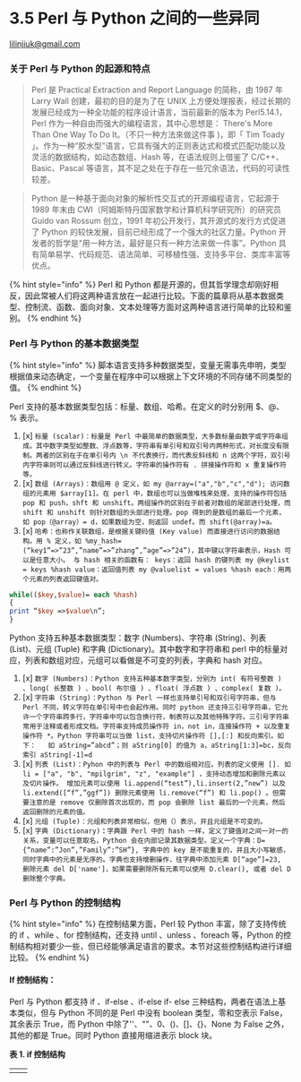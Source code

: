 # 3.5 Perl 与 Python 之间的一些异同

lilinjiuk@gmail.com

### 关于 Perl 与 Python 的起源和特点 <a id="major1"></a>

> Perl 是 Practical Extraction and Report Language 的简称，由 1987 年 Larry Wall 创建，最初的目的是为了在 UNIX 上方便处理报表，经过长期的发展已经成为一种全功能的程序设计语言，当前最新的版本为 Perl5.14.1，Perl 作为一种自由而强大的编程语言，其中心思想是： There's More Than One Way To Do It。（不只一种方法來做这件事 \)，即「 Tim Toady 」。作为一种“胶水型”语言，它具有强大的正则表达式和模式匹配功能以及灵活的数据结构，如动态数组、Hash 等，在语法规则上借鉴了 C/C++、Basic、Pascal 等语言，其不足之处在于存在一些冗余语法，代码的可读性较差。

> Python 是一种基于面向对象的解析性交互式的开源编程语言，它起源于 1989 年末由 CWI（阿姆斯特丹国家数学和计算机科学研究所）的研究员 Guido van Rossum 创立，1991 年初公开发行，其开源式的发行方式促进了 Python 的较快发展，目前已经形成了一个强大的社区力量。Python 开发者的哲学是“用一种方法，最好是只有一种方法来做一件事”。Python 具有简单易学、代码规范、语法简单、可移植性强、支持多平台、类库丰富等优点。

{% hint style="info" %}
Perl 和 Python 都是开源的，但其哲学理念却刚好相反，因此常被人们将这两种语言放在一起进行比较。下面的篇章将从基本数据类型、控制流、函数、面向对象、文本处理等方面对这两种语言进行简单的比较和鉴别。
{% endhint %}

###  <a id="major2"></a>

### Perl 与 Python 的基本数据类型 <a id="major2"></a>

{% hint style="info" %}
脚本语言支持多种数据类型，变量无需事先申明，类型根据值来动态确定，一个变量在程序中可以根据上下文环境的不同存储不同类型的值。
{% endhint %}

Perl 支持的基本数据类型包括：标量、数组、哈希。在定义的时分别用 $、@、% 表示。



1. [x] `标量 (scalar)：标量是 Perl 中最简单的数据类型，大多数标量由数字或字符串组成。其中数字类型如整数、浮点数等，字符串有单引号和双引号内两种形式，对长度没有限制。两者的区别在于在单引号内 \n 不代表换行，而代表反斜线和 n 这两个字符，双引号内字符串则可以通过反斜线进行转义。字符串的操作符有 . 拼接操作符和 x 重复操作符等。`
2. [x] `数组 (Arrays)：数组用 @ 定义，如 my @array=("a","b","c","d"); 访问数组的元素用 $array[1]。在 perl 中，数组也可以当做堆栈来处理，支持的操作符包括 pop 和 push，shft 和 unshift。两组操作的区别在于前者对数组的尾部进行处理，而 shift 和 unshift 则针对数组的头部进行处理。pop 得到的是数组的最后一个元素，如 pop（@array）= d，如果数组为空，则返回 undef。而 shift(@array)=a。`
3. [x] `哈希：也称作关联数组，是根据关键码值 (Key value) 而直接进行访问的数据结构。用 % 定义，如 %my_hash=(“key1”=>”23”,”name”=>”zhang”,”age”=>”24”)，其中键以字符串表示，Hash 可以是任意大小。 与 hash 相关的函数有： keys：返回 hash 的键列表 my @keylist = keys %hash value：返回值列表 my @valuelist = values %hash each：用两个元素的列表返回键值对。`

```perl
while(($key,$value)= each %hash)
{
print “$key =>$value\n”;
}
```

Python 支持五种基本数据类型：数字 \(Numbers\)、字符串 \(String\)、列表 \(List\)、元组 \(Tuple\) 和字典 \(Dictionary\)。其中数字和字符串和 perl 中的标量对应，列表和数组对应，元组可以看做是不可变的列表，字典和 hash 对应。



1. [x] `数字 (Numbers)：Python 支持五种基本数字类型，分别为 int( 有符号整数 ) 、long( 长整数 ) 、bool( 布尔值 ) 、float( 浮点数 ) 、complex( 复数 )。`
2. [x] `字符串 (String)：Python 与 Perl 一样也支持单引号和双引号字符串，但与 Perl 不同，转义字符在单引号中也会起作用。同时 python 还支持三引号字符串，它允许一个字符串跨多行，字符串中可以包含换行符，制表符以及其他特殊字符。三引号字符串常用于注释或者形成文档。字符串支持成员操作符 in，not in，连接操作符 + 以及重复操作符 *。Python 字符串可以当做 list，支持切片操作符 [],[:] 和反向索引。如下：   如 aString=”abcd”；则 aString[0] 的值为 a，aString[1:3]=bc，反向索引 aString[-1]=d`
3. [x] `列表 (List)：Pyhon 中的列表与 Perl 中的数组相对应。列表的定义使用 []. 如 li = ["a", "b", "mpilgrim", "z", "example"] ，支持动态增加和删除元素以及切片操作。 增加元素可以使用 li.append(“test”),li.insert(2,”new”) 以及 li.extend([“f”,”ggf”]) 删除元素使用 li.remove(“f”) 和 li.pop() 。但需要注意的是 remove 仅删除首次出现的，而 pop 会删除 list 最后的一个元素，然后返回删除的元素的值。`
4. [x] `元组 (Tuple)：元组和列表非常相似，但用（）表示，并且元组是不可变的。`
5. [x] `字典 (Dictionary)`**`：`**`字典跟 Perl 中的 hash 一样，定义了键值对之间一对一的关系，变量可以任意取名，Python 会在内部记录其数据类型。定义一个字典：D={“name”:”Jon”,”Family”:”SH”}, 字典中的 key 是不能重复的，并且大小写敏感，同时字典中的元素是无序的。字典也支持增删操作，往字典中添加元素 D[“age”]=23, 删除元素 del D['name']，如果需要删除所有元素可以使用 D.clear(), 或者 del D 删除整个字典。`

### Perl 与 Python 的控制结构 <a id="major3"></a>

{% hint style="info" %}
在控制结果方面，Perl 较 Python 丰富，除了支持传统的 if 、while 、for 控制结构，还支持 until 、unless 、foreach 等，Python 的控制结构相对要少一些，但已经能够满足语言的要求。本节对这些控制结构进行详细比较。
{% endhint %}

#### If 控制结构： <a id="minor3.1"></a>

Perl 与 Python 都支持 if 、if-else 、if-else if- else 三种结构，两者在语法上基本类似，但与 Python 不同的是 Perl 中没有 boolean 类型，零和空表示 False，其余表示 True，而 Python 中除了''、""、0、\(\)、\[\]、{}、None 为 False 之外，其他的都是 True。同时 Python 直接用缩进表示 block 块。

**表 1. if 控制结构**

|  |  |
| :--- | :--- |
|  |  |

